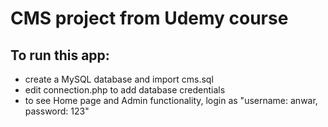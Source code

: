 
# CMS project from Udemy course


## To run this app:
- create a MySQL database and import cms.sql
- edit connection.php to add database credentials
- to see Home page and Admin functionality, login as "username: anwar, password: 123"
